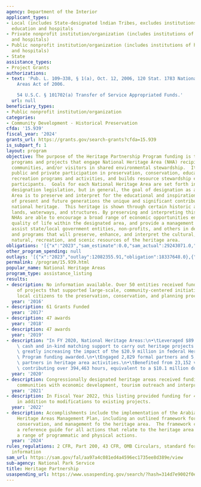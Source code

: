 ```yaml
---
agency: Department of the Interior
applicant_types:
- Local (includes State-designated lndian Tribes, excludes institutions of higher
  education and hospitals
- Private nonprofit institution/organization (includes institutions of higher education
  and hospitals)
- Public nonprofit institution/organization (includes institutions of higher education
  and hospitals)
- State
assistance_types:
- Project Grants
authorizations:
- text: 'Pub. L. 109–338, § 1(a), Oct. 12, 2006, 120 Stat. 1783 National Heritage
    Areas Act of 2006.

    54 U.S.C. § 101702(a) Transfer of Service Appropriated Funds.'
  url: null
beneficiary_types:
- Public nonprofit institution/organization
categories:
- Community Development - Historical Preservation
cfda: '15.939'
fiscal_year: '2024'
grants_url: https://grants.gov/search-grants?cfda=15.939
is_subpart_f: 1
layout: program
objective: The purpose of the Heritage Partnership Program funding is to carry out
  programs and projects that engage National Heritage Area (NHA) recipients, partners,
  communities, and/or visitors in shared environmental stewardship.  It promotes greater
  public and private participation in preservation, conservation, education, and outdoor
  recreation programs and activities, and builds resource stewardship ethics in is
  participants.  Goals for each National Heritage Area are set forth in each of their
  designation legislation, but in general, the goal of designation as a National Heritage
  Area is to preserve and interpret for the educational and inspirational benefit
  of present and future generations the unique and significant contributions to our
  national heritage.  This heritage is shown through certain historic and cultural
  lands, waterways, and structures. By preserving and interpreting this heritage,
  NHAs are able to encourage a broad range of economic opportunities enhancing the
  quality of life within the designated area, and provide a management framework to
  assist state/local government entities, non-profits, and others in developing policies
  and programs that will preserve, enhance, and interpret the cultural, historical,
  natural, recreation, and scenic resources of the heritage area.
obligations: '[{"x":"2023","sam_estimate":0.0,"sam_actual":29243071.0,"usa_spending_actual":29211630.86},{"x":"2024","sam_estimate":0.0,"sam_actual":29000000.0,"usa_spending_actual":28773331.47},{"x":"2025","sam_estimate":0.0,"sam_actual":20000000.0,"usa_spending_actual":0.0}]'
other_program_spending: null
outlays: '[{"x":"2023","outlay":12082355.91,"obligation":18337648.0},{"x":"2024","outlay":2876148.35,"obligation":17326111.0},{"x":"2025","outlay":0.0,"obligation":0.0}]'
permalink: /program/15.939.html
popular_name: National Heritage Areas
program_type: assistance_listing
results:
- description: No information available. Over 50 entities received funding for a variety
    of projects that supported large-scale, community-centered initiatives that connect
    local citizens to the preservation, conservation, and planning processes.
  year: '2016'
- description: 61 Grants Funded
  year: '2017'
- description: 47 awards
  year: '2018'
- description: 47 awards
  year: '2019'
- description: "In FY 2020, National Heritage Areas:\n•\tLeveraged $89.5 million in\
    \ cash and in-kind matching support to carry out heritage projects and programs,\
    \ greatly increasing the impact of the $20.9 million in federal Heritage Partnership\
    \ Program funding awarded.\n•\tEngaged 2,829 formal partners and 5,210 informal\
    \ partners in heritage area activities.\n•\tBenefited from 23,152 volunteers,\
    \ contributing over 394,463 hours, equivalent to a $10.1 million dollar value."
  year: '2020'
- description: Congressionally designated heritage areas received funding to assist
    communities with economic development, tourism outreach and interpretive programing.
  year: '2021'
- description: In Fiscal Year 2022, this listing provided funding for 42 new projects
    in addition to modifications to existing projects.
  year: '2022'
- description: Accomplishments include the implementation of the Arabia Mountain National
    Heritage Areas Management Plan, including an outlined framework for interpretation,
    conservation, and management fo the heritage area.  The framework constitutes
    a reference guide for all actions that relate to the heritage area and organizes
    a range of programmatic and physical actions.
  year: '2024'
rules_regulations: 2 CFR, Part 200, 43 CFR, OMB Circulars, standard forms, and program
  information
sam_url: https://sam.gov/fal/aa97a4c081ed4a4596ec1735ee8d389e/view
sub-agency: National Park Service
title: Heritage Partnership
usaspending_url: https://www.usaspending.gov/search/?hash=314d7e9002f0eba0b479cf21516668d8
---
```

